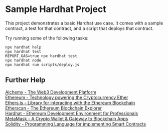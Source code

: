 # Sample Hardhat Project

This project demonstrates a basic Hardhat use case. It comes with a sample contract, a test for that contract, and a script that deploys that contract.

Try running some of the following tasks:

```shell
npx hardhat help
npx hardhat test
REPORT_GAS=true npx hardhat test
npx hardhat node
npx hardhat run scripts/deploy.js
```

## Further Help

[Alchemy - The Web3 Development Platform](https://alchemy.com/?r=7b980bb14402be0b)  
[Ethereum - Technology powering the Cryptocurrency Ether](https://ethereum.org/)  
[Ethers.js - Library for interacting with the Ethereum Blockchain](https://docs.ethers.io/)  
[Etherscan - The Ethereum Blockchain Explorer](https://etherscan.io/)  
[Hardhat - Ethereum Development Environment for Professionals](https://hardhat.org/)  
[MetaMask - A Crypto Wallet & Gateway to Blockchain Apps](https://metamask.io/)  
[Solidity - Programming Language for implementing Smart Contracts](https://docs.soliditylang.org/)  
